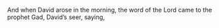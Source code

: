 And when David arose in the morning, the word of the Lord came to the prophet Gad, David’s seer, saying,
